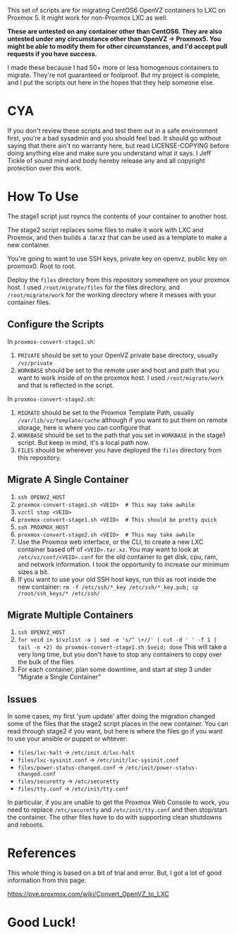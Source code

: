 This set of scripts are for migrating CentOS6 OpenVZ containers to
LXC on Proxmox 5.  It might work for non-Proxmox LXC as well.

**These are untested on any container other than CentOS6.  They
are also untested under any circumstance other than OpenVZ -> Proxmox5.
You might be able to modify them for other circumstances, and I'd accept
pull requests if you have success.**

I made these because I had 50+ more or less homogenous containers to migrate.
They're not guaranteed or foolproof.  But my project is complete, and I put
the scripts out here in the hopes that they help someone else.

# CYA
If you don't review these scripts and test them out in a safe environment
first, you're a bad sysadmin and you should feel bad.  It should go without
saying that there ain't no warranty here, but read LICENSE-COPYING before
doing anything else and make sure you understand what it says.  I Jeff Tickle
of sound mind and body hereby release any and all copyright protection over
this work.

# How To Use
The stage1 script just rsyncs the contents of your container to another host.

The stage2 script replaces some files to make it work with LXC and Proxmox,
and then builds a .tar.xz that can be used as a template to make a new
container.

You're going to want to use SSH keys, private key on openvz, public key on
proxmox0.  Root to root.

Deploy the `files` directory from this repository somewhere on your proxmox
host.  I used `/root/migrate/files` for the files directory, and
`/root/migrate/work` for the working directory where it messes with your
container files.

## Configure the Scripts
In `proxmox-convert-stage1.sh`:
1. `PRIVATE` should be set to your OpenVZ private base directory, usually
   `/vz/private`
2. `WORKBASE` should be set to the remote user and host and path that you want
   to work inside of on the proxmox host.  I used `/root/migrate/work` and that
   is reflected in the script.

In `proxmox-convert-stage2.sh`:
1. `MIGRATE` should be set to the Proxmox Template Path, usually
   `/var/lib/vz/template/cache` although if you want to put them on remote
   storage, here is where you can configure that
2. `WORKBASE` should be set to the path that you set in `WORKBASE` in the
   stage1 script.  But keep in mind, it's a local path now.
3. `FILES` should be wherever you have deployed the `files` directory from this
   repository.

## Migrate A Single Container
1. `ssh OPENVZ_HOST`
2. `proxmox-convert-stage1.sh <VEID>  # This may take awhile`
3. `vzctl stop <VEID>`
4. `proxmox-convert-stage1.sh <VEID>  # This should be pretty quick`
5. `ssh PROXMOX_HOST`
6. `proxmox-convert-stage2.sh <VEID>  # This may take awhile`
7. Use the Proxmox web interface, or the CLI, to create a new LXC container
   based off of `<VEID>.tar.xz`.  You may want to look at
   `/etc/vz/conf/<VEID>.conf` for the old container to get disk, cpu, ram, and
   network information.  I took the opportunity to increase our minimum sizes
   a bit.
8. If you want to use your old SSH host keys, run this as root inside the new
   container:
   `rm -f /etc/ssh/*_key /etc/ssh/*_key.pub; cp /root/ssh_keys/* /etc/ssh/`

## Migrate Multiple Containers
1. `ssh OPENVZ_HOST`
2. `for veid in $(vzlist -a | sed -e 's/^ \+//' | cut -d ' ' -f 1 | tail -n +2)
      do proxmox-convert-stage1.sh $veid;
    done`
   This will take a very long time, but you don't have to stop any containers
   to copy over the bulk of the files
3. For each container, plan some downtime, and start at step 3 under "Migrate a
   Single Container"

## Issues
In some cases, my first 'yum update' after doing the migration changed some of
the files that the stage2 script places in the new container.  You can read
through stage2 if you want, but here is where the files go if you want to use
your ansible or puppet or whtever:

* `files/lxc-halt` -> `/etc/init.d/lxc-halt`
* `files/lxc-sysinit.conf` -> `/etc/init/lxc-sysinit.conf`
* `files/power-status-changed.conf` -> `/etc/init/power-status-changed.conf`
* `files/securetty` -> `/etc/securetty`
* `files/tty.conf` -> `/etc/init/tty.conf`

In particular, if you are unable to get the Proxmox Web Console to work, you
need to replace `/etc/securetty` and `/etc/init/tty.conf` and then stop/start
the container.  The other files have to do with supporting clean shutdowns and
reboots.

# References

This whole thing is based on a bit of trial and error.  But, I got a lot of
good information from this page:

https://pve.proxmox.com/wiki/Convert_OpenVZ_to_LXC

# Good Luck!
